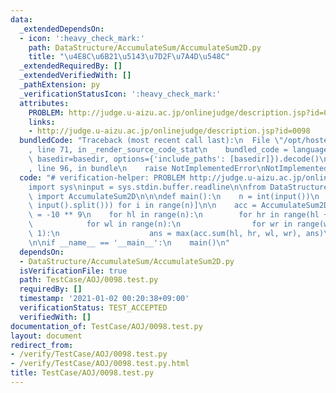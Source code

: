 ```yaml
---
data:
  _extendedDependsOn:
  - icon: ':heavy_check_mark:'
    path: DataStructure/AccumulateSum/AccumulateSum2D.py
    title: "\u4E8C\u6B21\u5143\u7D2F\u7A4D\u548C"
  _extendedRequiredBy: []
  _extendedVerifiedWith: []
  _pathExtension: py
  _verificationStatusIcon: ':heavy_check_mark:'
  attributes:
    PROBLEM: http://judge.u-aizu.ac.jp/onlinejudge/description.jsp?id=0098
    links:
    - http://judge.u-aizu.ac.jp/onlinejudge/description.jsp?id=0098
  bundledCode: "Traceback (most recent call last):\n  File \"/opt/hostedtoolcache/Python/3.9.1/x64/lib/python3.9/site-packages/onlinejudge_verify/documentation/build.py\"\
    , line 71, in _render_source_code_stat\n    bundled_code = language.bundle(stat.path,\
    \ basedir=basedir, options={'include_paths': [basedir]}).decode()\n  File \"/opt/hostedtoolcache/Python/3.9.1/x64/lib/python3.9/site-packages/onlinejudge_verify/languages/python.py\"\
    , line 96, in bundle\n    raise NotImplementedError\nNotImplementedError\n"
  code: "# verification-helper: PROBLEM http://judge.u-aizu.ac.jp/onlinejudge/description.jsp?id=0098\n\
    import sys\ninput = sys.stdin.buffer.readline\n\nfrom DataStructure.AccumulateSum.AccumulateSum2D\
    \ import AccumulateSum2D\n\n\ndef main():\n    n = int(input())\n    a = [list(map(int,\
    \ input().split())) for i in range(n)]\n\n    acc = AccumulateSum2D(a)\n    ans\
    \ = -10 ** 9\n    for hl in range(n):\n        for hr in range(hl + 1, n + 1):\n\
    \            for wl in range(n):\n                for wr in range(wl + 1, n +\
    \ 1):\n                    ans = max(acc.sum(hl, hr, wl, wr), ans)\n    print(ans)\n\
    \n\nif __name__ == '__main__':\n    main()\n"
  dependsOn:
  - DataStructure/AccumulateSum/AccumulateSum2D.py
  isVerificationFile: true
  path: TestCase/AOJ/0098.test.py
  requiredBy: []
  timestamp: '2021-01-02 00:20:38+09:00'
  verificationStatus: TEST_ACCEPTED
  verifiedWith: []
documentation_of: TestCase/AOJ/0098.test.py
layout: document
redirect_from:
- /verify/TestCase/AOJ/0098.test.py
- /verify/TestCase/AOJ/0098.test.py.html
title: TestCase/AOJ/0098.test.py
---
```

